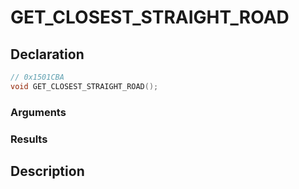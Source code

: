 # GET_CLOSEST_STRAIGHT_ROAD

## Declaration
```cpp
// 0x1501CBA
void GET_CLOSEST_STRAIGHT_ROAD();
```

### Arguments

### Results

## Description
